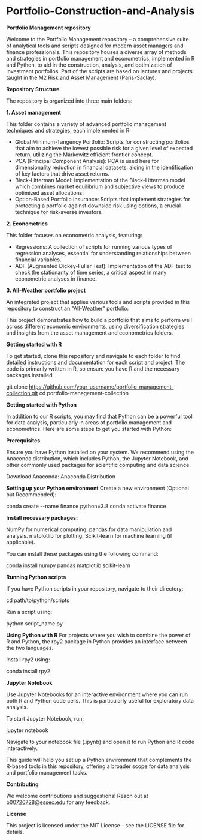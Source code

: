 # Portfolio-Construction-and-Analysis
**Portfolio Management repository**

Welcome to the Portfolio Management repository – a comprehensive suite of analytical tools and scripts designed for modern asset managers and finance professionals. This repository houses a diverse array of methods and strategies in portfolio management and econometrics, implemented in R and Python, to aid in the construction, analysis, and optimization of investment portfolios. Part of the scripts are based on lectures and projects taught in the M2 Risk and Asset Management (Paris-Saclay).

**Repository Structure**

The repository is organized into three main folders:

**1. Asset management**

This folder contains a variety of advanced portfolio management techniques and strategies, each implemented in R:

- Global Minimum-Tangency Portfolio: Scripts for constructing portfolios that aim to achieve the lowest possible risk for a given level of expected return, utilizing the Markowitz efficient frontier concept.
- PCA (Principal Component Analysis): PCA is used here for dimensionality reduction in financial datasets, aiding in the identification of key factors that drive asset returns.
- Black-Litterman Model: Implementation of the Black-Litterman model which combines market equilibrium and subjective views to produce optimized asset allocations.
- Option-Based Portfolio Insurance: Scripts that implement strategies for protecting a portfolio against downside risk using options, a crucial technique for risk-averse investors.

**2. Econometrics**

This folder focuses on econometric analysis, featuring:

- Regressions: A collection of scripts for running various types of regression analyses, essential for understanding relationships between financial variables.
- ADF (Augmented Dickey-Fuller Test): Implementation of the ADF test to check the stationarity of time series, a critical aspect in many econometric analyses in finance.

**3. All-Weather portfolio project**

An integrated project that applies various tools and scripts provided in this repository to construct an "All-Weather" portfolio:

This project demonstrates how to build a portfolio that aims to perform well across different economic environments, using diversification strategies and insights from the asset management and econometrics folders.

**Getting started with R**

To get started, clone this repository and navigate to each folder to find detailed instructions and documentation for each script and project. The code is primarily written in R, so ensure you have R and the necessary packages installed.

git clone https://github.com/your-username/portfolio-management-collection.git
cd portfolio-management-collection

**Getting started with Python**

In addition to our R scripts, you may find that Python can be a powerful tool for data analysis, particularly in areas of portfolio management and econometrics. Here are some steps to get you started with Python:

**Prerequisites**

Ensure you have Python installed on your system. We recommend using the Anaconda distribution, which includes Python, the Jupyter Notebook, and other commonly used packages for scientific computing and data science.

Download Anaconda: Anaconda Distribution

**Setting up your Python environment** 
Create a new environment (Optional but Recommended):

conda create --name finance python=3.8
conda activate finance

**Install necessary packages:**

NumPy for numerical computing.
pandas for data manipulation and analysis.
matplotlib for plotting.
Scikit-learn for machine learning (if applicable).

You can install these packages using the following command:

conda install numpy pandas matplotlib scikit-learn

**Running Python scripts**

If you have Python scripts in your repository, navigate to their directory:

cd path/to/python/scripts

Run a script using:

python script_name.py

**Using Python with R**
For projects where you wish to combine the power of R and Python, the rpy2 package in Python provides an interface between the two languages.

Install rpy2 using:

conda install rpy2

**Jupyter Notebook**

Use Jupyter Notebooks for an interactive environment where you can run both R and Python code cells. This is particularly useful for exploratory data analysis.

To start Jupyter Notebook, run:

jupyter notebook

Navigate to your notebook file (.ipynb) and open it to run Python and R code interactively.

This guide will help you set up a Python environment that complements the R-based tools in this repository, offering a broader scope for data analysis and portfolio management tasks.

**Contributing**

We welcome contributions and suggestions! Reach out at b00726728@essec.edu for any feedback.

**License**

This project is licensed under the MIT License - see the LICENSE file for details.
